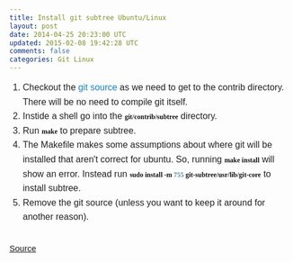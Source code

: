 ```yaml
---
title: Install git subtree Ubuntu/Linux
layout: post
date: 2014-04-25 20:23:00 UTC
updated: 2015-02-08 19:42:28 UTC
comments: false
categories: Git Linux
---
```

<ol id="docs-internal-guid-8d54396d-9a8e-386d-05ae-7e5fa57dd3d2" style="margin-bottom: 0pt; margin-top: 0pt;"><li dir="ltr" style="color: #222222; font-family: Arial; font-size: 16px; list-style-type: decimal; vertical-align: baseline;"><div dir="ltr" style="line-height: 1.6; margin-bottom: 0pt; margin-top: 0pt;"><span style="vertical-align: baseline;">Checkout the </span><a href="https://github.com/git/git.git" style="text-decoration: none;"><span style="color: #1680ca; vertical-align: baseline;">git source</span></a><span style="vertical-align: baseline;"> as we need to get to the contrib directory. There will be no need to compile git itself.</span></div></li><li dir="ltr" style="color: #222222; font-family: Arial; font-size: 16px; list-style-type: decimal; vertical-align: baseline;"><div dir="ltr" style="line-height: 1.6; margin-bottom: 0pt; margin-top: 0pt;"><span style="vertical-align: baseline;">Instide a shell go into the </span><span style="background-color: white; color: #111111; font-family: Consolas; font-size: 12px; font-weight: bold; vertical-align: baseline;">git/contrib/subtree</span><span style="vertical-align: baseline;"> directory.</span></div></li><li dir="ltr" style="color: #222222; font-family: Arial; font-size: 16px; list-style-type: decimal; vertical-align: baseline;"><div dir="ltr" style="line-height: 1.6; margin-bottom: 0pt; margin-top: 0pt;"><span style="vertical-align: baseline;">Run </span><span style="background-color: white; color: #111111; font-family: Consolas; font-size: 12px; font-weight: bold; vertical-align: baseline;">make</span><span style="vertical-align: baseline;"> to prepare subtree.</span></div></li><li dir="ltr" style="color: #222222; font-family: Arial; font-size: 16px; list-style-type: decimal; vertical-align: baseline;"><div dir="ltr" style="line-height: 1.6; margin-bottom: 0pt; margin-top: 0pt;"><span style="vertical-align: baseline;">The Makefile makes some assumptions about where git will be installed that aren't correct for ubuntu. So, running </span><span style="background-color: white; color: #111111; font-family: Consolas; font-size: 12px; font-weight: bold; vertical-align: baseline;">make install</span><span style="vertical-align: baseline;"> will show an error. Instead run </span><span style="background-color: white; color: #111111; font-family: Consolas; font-size: 12px; font-weight: bold; vertical-align: baseline;">sudo install -m </span><span style="background-color: white; color: #538192; font-family: Consolas; font-size: 12px; font-weight: bold; vertical-align: baseline;">755</span><span style="background-color: white; color: #111111; font-family: Consolas; font-size: 12px; font-weight: bold; vertical-align: baseline;"> git-subtree/usr/lib/git-core</span><span style="vertical-align: baseline;"> to install subtree.</span></div></li><li dir="ltr" style="color: #222222; font-family: Arial; font-size: 16px; list-style-type: decimal; vertical-align: baseline;"><div dir="ltr" style="line-height: 1.6; margin-bottom: 0pt; margin-top: 0pt;"><span style="vertical-align: baseline;">Remove the git source (unless you want to keep it around for another reason).</span></div></li></ol><br /><br /><span style="font-family: Arial; font-size: 15px; vertical-align: baseline;"><a href="http://engineeredweb.com/blog/how-to-install-git-subtree/">Source</a></span>